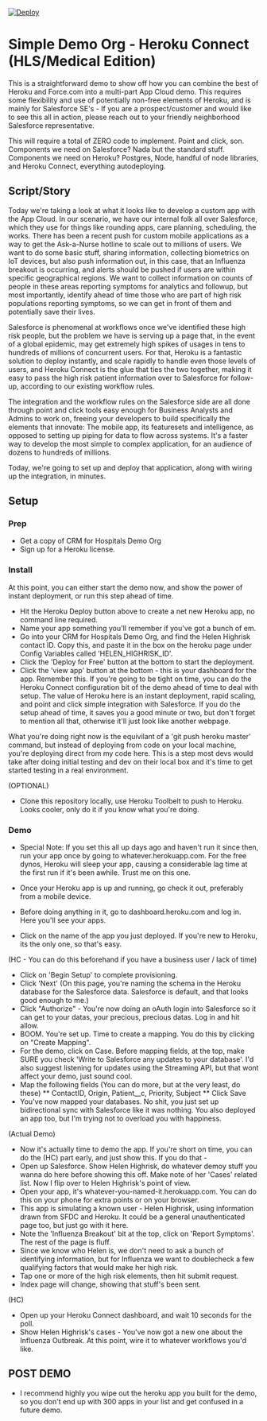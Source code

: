 [![Deploy](https://www.herokucdn.com/deploy/button.png)](https://heroku.com/deploy?template=https://github.com/cowie/simpleMedHerokuDemo)

Simple Demo Org - Heroku Connect (HLS/Medical Edition)
======================

This is a straightforward demo to show off how you can combine the best of Heroku and Force.com into a multi-part App Cloud demo. This requires some flexibility and use of potentially non-free elements of Heroku, and is mainly for Salesforce SE's - If you are a prospect/customer and would like to see this all in action, please reach out to your friendly neighborhood Salesforce representative.

This will require a total of ZERO code to implement. Point and click, son. Components we need on Salesforce? Nada but the standard stuff. Components we need on Heroku? Postgres, Node, handful of node libraries, and Heroku Connect, everything autodeploying.


Script/Story
-------------
Today we're taking a look at what it looks like to develop a custom app with the App Cloud. In our scenario, we have our internal folk all over Salesforce, which they use for things like rounding apps, care planning, scheduling, the works. There has been a recent push for custom mobile applications as a way to get the Ask-a-Nurse hotline to scale out to millions of users. We want to do some basic stuff, sharing information, collecting biometrics on IoT devices, but also push information out, in this case, that an Influenza breakout is occurring, and alerts should be pushed if users are within specific geographical regions. We want to collect information on counts of people in these areas reporting symptoms for analytics and followup, but most importantly, identify ahead of time those who are part of high risk populations reporting symptoms, so we can get in front of them and potentially save their lives.

Salesforce is phenomenal at workflows once we've identified these high risk people, but the problem we have is serving up a page that, in the event of a global epidemic, may get extremely high spikes of usages in tens to hundreds of millions of concurrent users. For that, Heroku is a fantastic solution to deploy instantly, and scale rapidly to handle even those levels of users, and Heroku Connect is the glue that ties the two together, making it easy to pass the high risk patient information over to Salesforce for follow-up, according to our existing workflow rules.

The integration and the workflow rules on the Salesforce side are all done through point and click tools easy enough for Business Analysts and Admins to work on, freeing your developers to build specifically the elements that innovate: The mobile app, its featuresets and intelligence, as opposed to setting up piping for data to flow across systems. It's a faster way to develop the most simple to complex application, for an audience of dozens to hundreds of millions.

Today, we're going to set up and deploy that application, along with wiring up the integration, in minutes.



Setup
-------------
### Prep
* Get a copy of CRM for Hospitals Demo Org
* Sign up for a Heroku license. 

### Install
At this point, you can either start the demo now, and show the power of instant deployment, or run this step ahead of time. 
* Hit the Heroku Deploy button above to create a net new Heroku app, no command line required.
* Name your app something you'll remember if you've got a bunch of em. 
* Go into your CRM for Hospitals Demo Org, and find the Helen Highrisk contact ID. Copy this, and paste it in the box on the heroku page under Config Variables called 'HELEN_HIGHRISK_ID'. 
* Click the 'Deploy for Free' button at the bottom to start the deployment.
* Click the 'view app' button at the bottom - this is your dashboard for the app. Remember this. If you're going to be tight on time, you can do the Heroku Connect configuration bit of the demo ahead of time to deal with setup. The value of Heroku here is an instant deployment, rapid scaling, and point and click simple integration with Salesforce. If you do the setup ahead of time, it saves you a good minute or two, but don't forget to mention all that, otherwise it'll just look like another webpage.

What you're doing right now is the equivilant of a 'git push heroku master' command, but instead of deploying from code on your local machine, you're deploying direct from my code here. This is a step most devs would take after doing initial testing and dev on their local box and it's time to get started testing in a real environment. 


(OPTIONAL)
* Clone this repository locally, use Heroku Toolbelt to push to Heroku.
Looks cooler, only do it if you know what you're doing.

### Demo
* Special Note: If you set this all up days ago and haven't run it since then, run your app once by going to whatever.herokuapp.com. For the free dynos, Heroku will sleep your app, causing a considerable lag time at the first run if it's been awhile. Trust me on this one.

* Once your Heroku app is up and running, go check it out, preferably from a mobile device. 
* Before doing anything in it, go to dashboard.heroku.com and log in. Here you'll see your apps.
* Click on the name of the app you just deployed. If you're new to Heroku, its the only one, so that's easy.

(HC - You can do this beforehand if you have a business user / lack of time)
* Click on 'Begin Setup' to complete provisioning.
* Click 'Next' (On this page, you're naming the schema in the Heroku database for the Salesforce data. Salesforce is default, and that looks good enough to me.)
* Click "Authorize" - You're now doing an oAuth login into Salesforce so it can get to your datas, your precious, precious datas. Log in and hit allow.
* BOOM. You're set up. Time to create a mapping. You do this by clicking on "Create Mapping". 
* For the demo, click on Case. Before mapping fields, at the top, make SURE you check 'Write to Salesforce any updates to your database'. I'd also suggest listening for updates using the Streaming API, but that wont affect your demo, just sound cool.
* Map the following fields (You can do more, but at the very least, do these)
** ContactID, Origin, Patient__c, Priority, Subject
** Click Save
* You've now mapped your databases. No shit, you just set up bidirectional sync with Salesforce like it was nothing. You also deployed an app too, but I'm trying not to overload you with happiness.


(Actual Demo)
* Now it's actually time to demo the app. If you're short on time, you can do the (HC) part early, and just show this. If you do that - 
* Open up Salesforce. Show Helen Highrisk, do whatever demoy stuff you wanna do here before showing this off. Make note of her 'Cases' related list.
Now I flip over to Helen Highrisk's point of view.
* Open your app, it's whatever-you-named-it.herokuapp.com. You can do this on your phone for extra points or on your browser.
* This app is simulating a known user - Helen Highrisk, using information drawn from SFDC and Heroku. It could be a general unauthenticated page too, but just go with it here.
* Note the 'Influenza Breakout' bit at the top, click on 'Report Symptoms'. The rest of the page is fluff.
* Since we know who Helen is, we don't need to ask a bunch of identifying information, but for Influenza we want to doublecheck a few qualifying factors that would make her high risk. 
* Tap one or more of the high risk elements, then hit submit request.
* Index page will change, showing that stuff's been sent.

(HC)
* Open up your Heroku Connect dashboard, and wait 10 seconds for the poll.
* Show Helen Highrisk's cases - You've now got a new one about the Influenza Outbreak. At this point, wire it to whatever workflows you'd like.

## POST DEMO
* I recommend highly you wipe out the heroku app you built for the demo, so you don't end up with 300 apps in your list and get confused in a future demo. 
